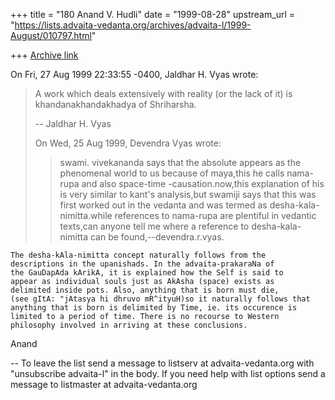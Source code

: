 +++
title = "180 Anand V. Hudli"
date = "1999-08-28"
upstream_url = "https://lists.advaita-vedanta.org/archives/advaita-l/1999-August/010797.html"

+++
[Archive link](https://lists.advaita-vedanta.org/archives/advaita-l/1999-August/010797.html)

On Fri, 27 Aug 1999 22:33:55 -0400, Jaldhar H. Vyas <jaldhar at BRAINCELLS.COM>
wrote:

>A work which deals extensively with reality (or the lack of it) is
>khandanakhandakhadya of Shriharsha.
>
>--
>Jaldhar H. Vyas <jaldhar at braincells.com>
>
>On Wed, 25 Aug 1999, Devendra Vyas wrote:
>
>> swami. vivekananda says that the absolute appears as the phenomenal world
to
>> us because of maya,this he calls nama-rupa and also space-time
>> -causation.now,this explanation of his is very similar to kant's
>> analysis,but swamiji says that this was first worked out in the vedanta
and
>> was termed as desha-kala-nimitta.while references to nama-rupa are
plentiful
>> in vedantic texts,can anyone tell me where a reference to
desha-kala-nimitta
>> can be found,--devendra.r.vyas.
>>

    The desha-kAla-nimitta concept naturally follows from the
    descriptions in the upanishads. In the advaita-prakaraNa of
    the GauDapAda kArikA, it is explained how the Self is said to
    appear as individual souls just as AkAsha (space) exists as
    delimited inside pots. Also, anything that is born must die,
    (see gItA: "jAtasya hi dhruvo mR^ityuH)so it naturally follows that
    anything that is born is delimited by Time, ie. its occurence is
    limited to a period of time. There is no recourse to Western
    philosophy involved in arriving at these conclusions.

  Anand

-- 
To leave the list send a message to listserv at advaita-vedanta.org with
"unsubscribe advaita-l" in the body.  If you need help with list options 
send a message to listmaster at advaita-vedanta.org

